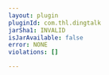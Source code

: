 ```yaml
---
layout: plugin
pluginId: com.thl.dingtalk
jarSha1: INVALID
isJarAvailable: false
error: NONE
violations: []

---
```

